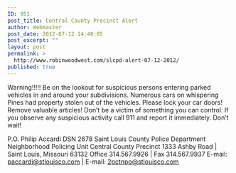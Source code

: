 ```yaml
---
ID: 951
post_title: Central County Precinct Alert
author: Webmaster
post_date: 2012-07-12 14:40:05
post_excerpt: ""
layout: post
permalink: >
  http://www.robinwoodwest.com/slcpd-alert-07-12-2012/
published: true
---
```

Warning!!!!!   Be on the lookout for suspicious persons entering parked vehicles in and around your subdivisions. Numerous cars on whispering Pines had property stolen out of the vehicles.
Please lock your car doors! Remove valuable articles! Don’t be a victim of something you can control. If you observe any suspicious activity call 911 and report it immediately. Don’t wait!

P.O. Philip Accardi  DSN 2678
Saint Louis County Police Department
Neighborhood Policing Unit
Central County Precinct
1333 Ashby Road | Saint Louis, Missouri 63132
Office 314.567.9926 | Fax 314.567.9937
E-mail: paccardi@stlouisco.com | E-mail: 2pctnpo@stlouisco.com